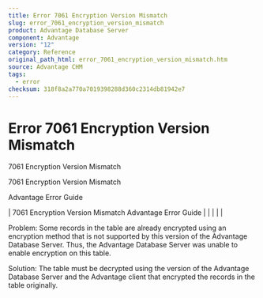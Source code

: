 ```yaml
---
title: Error 7061 Encryption Version Mismatch
slug: error_7061_encryption_version_mismatch
product: Advantage Database Server
component: Advantage
version: "12"
category: Reference
original_path_html: error_7061_encryption_version_mismatch.htm
source: Advantage CHM
tags:
  - error
checksum: 318f8a2a770a7019398288d360c2314db81942e7
---
```


# Error 7061 Encryption Version Mismatch

7061 Encryption Version Mismatch

7061 Encryption Version Mismatch

Advantage Error Guide

| 7061 Encryption Version Mismatch  Advantage Error Guide |  |  |  |  |

Problem: Some records in the table are already encrypted using an encryption method that is not supported by this version of the Advantage Database Server. Thus, the Advantage Database Server was unable to enable encryption on this table.

Solution: The table must be decrypted using the version of the Advantage Database Server and the Advantage client that encrypted the records in the table originally.
